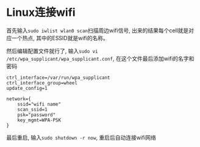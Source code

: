 # Linux连接wifi

首先输入`sudo iwlist wlan0 scan`扫描周边wifi信号, 出来的结果每个cell就是对应一个热点, 其中的ESSID就是wifi的名称。

然后编辑配置文件就行了, 输入`sudo vi /etc/wpa_supplicant/wpa_supplicant.conf`, 在这个文件最后添加wifi的名字和密码
```
ctrl_interface=/var/run/wpa_supplicant
ctrl_interface_group=wheel
update_config=1

network={
	ssid="wifi name"
	scan_ssid=1
	psk="password"
	key_mgmt=WPA-PSK
}
```
最后重启, 输入`sudo shutdown -r now`, 重启后自动连接wifi网络
